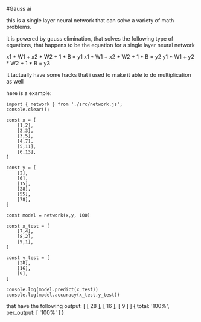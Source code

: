#Gauss ai

this is a single layer neural network that can solve a variety of math problems.

it is powered by gauss elimination, that solves the following type of equations,
that happens to be the equation for a single layer neural network

x1 * W1 + x2 * W2 + 1 * B = y1
x1 * W1 + x2 * W2 + 1 * B = y2
y1 * W1 + y2 * W2 + 1 * B = y3


it tactually have some hacks that i used to make it able to do multiplication as well

here is a example:

```
import { network } from './src/network.js';
console.clear();

const x = [
    [1,2],
    [2,3],
    [3,5],
    [4,7],
    [5,11],
    [6,13],
]

const y = [
    [2],
    [6],
    [15],
    [28],
    [55],
    [78],
]

const model = network(x,y, 100)

const x_test = [
    [7,4],
    [8,2],
    [9,1],
]

const y_test = [
    [28],
    [16],
    [9],
]

console.log(model.predict(x_test))
console.log(model.accuracy(x_test,y_test))
```

that have the following output:
[ [ 28 ], [ 16 ], [ 9 ] ]
{ total: '100%', per_output: [ '100%' ] }

